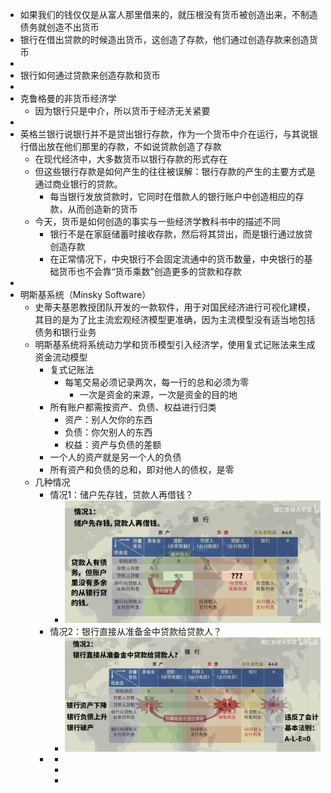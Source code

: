 - 如果我们的钱仅仅是从富人那里借来的，就压根没有货币被创造出来，不制造债务就创造不出货币
- 银行在借出贷款的时候造出货币，这创造了存款，他们通过创造存款来创造货币
-
- 银行如何通过贷款来创造存款和货币
-
- 克鲁格曼的非货币经济学
	- 因为银行只是中介，所以货币于经济无关紧要
-
- 英格兰银行说银行并不是贷出银行存款，作为一个货币中介在运行，与其说银行借出放在他们那里的存款，不如说贷款创造了存款
	- 在现代经济中，大多数货币以银行存款的形式存在
	- 但这些银行存款是如何产生的往往被误解：银行存款的产生的主要方式是通过商业银行的贷款。
		- 每当银行发放贷款时，它同时在借款人的银行账户中创造相应的存款，从而创造新的货币
	- 今天，货币是如何创造的事实与一些经济学教科书中的描述不同
		- 银行不是在家庭储蓄时接收存款，然后将其贷出，而是银行通过放贷创造存款
		- 在正常情况下，中央银行不会固定流通中的货币数量，中央银行的基础货币也不会靠“货币乘数”创造更多的贷款和存款
-
- 明斯基系统（Minsky Software）
	- 史蒂夫基恩教授团队开发的一款软件，用于对国民经济进行可视化建模，其目的是为了比主流宏观经济模型更准确，因为主流模型没有适当地包括债务和银行业务
	- 明斯基系统将系统动力学和货币模型引入经济学，使用复式记账法来生成资金流动模型
		- 复式记账法
			- 每笔交易必须记录两次，每一行的总和必须为零
				- 一次是资金的来源，一次是资金的目的地
		- 所有账户都需按资产、负债、权益进行归类
			- 资产：别人欠你的东西
			- 负债：你欠别人的东西
			- 权益：资产与负债的差额
		- 一个人的资产就是另一个人的负债
		- 所有资产和负债的总和，即对他人的债权，是零
	- 几种情况
		- 情况1：储户先存钱，贷款人再借钱？
			- ![image.png](../assets/image_1653997887036_0.png)
		- 情况2：银行直接从准备金中贷款给贷款人？
			- ![image.png](../assets/image_1653997941035_0.png)
		-
			-
			-
			-